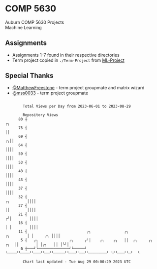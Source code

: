 # COMP 5630
Auburn COMP 5630 Projects  
Machine Learning

## Assignments
- Assignments 1-7 found in their respective directories
- Term project copied in `./Term-Project` from [ML-Project](https://github.com/wumphlett/ML-Project)

## Special Thanks
- [@MatthewFreestone](https://github.com/MatthewFreestone) - term project groupmate and matrix wizard
- [@mss0033](https://github.com/mss0033) - term project groupmate

```

        Total Views per Day from 2023-06-01 to 2023-08-29

        Repository Views
      80 ┼                                                                                       ╭╮
      75 ┤                                                                                       ││
      69 ┤                                                                                     ╭╮││
      64 ┤                                                                                     ││││
      59 ┤                                                                                     ││││
      53 ┤                                                                                     ││││
      48 ┤                                                                                     ││││
      43 ┤                                                                                     ││││
      37 ┤                                                                                     ││││
      32 ┤                                                                           ╭╮        ││││
      27 ┤                                                                           ││        ││││
      21 ┤                                                                          ╭╯│        ││││
      16 ┤                                                                          │ │        ││││
      11 ┤                           ╭╮               ╭╮                  ╭╮        │ │     ╭╮ ││││
       5 ┤   ╭╮              ╭╮     ╭╯│    ╭╮    ╭╮   ││  ╭╮     ╭╮   ╭╮  ││        │ │╭╮   ││ │╰╯│
       0 ┼───╯╰──────────────╯╰─────╯ ╰────╯╰────╯╰───╯╰──╯╰─────╯╰───╯╰──╯╰────────╯ ╰╯╰───╯╰─╯  ╰

        Chart last updated - Tue Aug 29 00:00:29 2023 UTC
        
```
